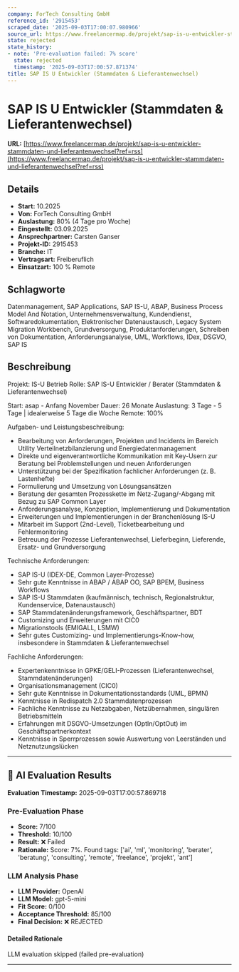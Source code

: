 ```yaml
---
company: ForTech Consulting GmbH
reference_id: '2915453'
scraped_date: '2025-09-03T17:00:07.980966'
source_url: https://www.freelancermap.de/projekt/sap-is-u-entwickler-stammdaten-und-lieferantenwechsel?ref=rss
state: rejected
state_history:
- note: 'Pre-evaluation failed: 7% score'
  state: rejected
  timestamp: '2025-09-03T17:00:57.871374'
title: SAP IS U Entwickler (Stammdaten & Lieferantenwechsel)
---
```



# SAP IS U Entwickler (Stammdaten & Lieferantenwechsel)
**URL:** [https://www.freelancermap.de/projekt/sap-is-u-entwickler-stammdaten-und-lieferantenwechsel?ref=rss](https://www.freelancermap.de/projekt/sap-is-u-entwickler-stammdaten-und-lieferantenwechsel?ref=rss)
## Details
- **Start:** 10.2025
- **Von:** ForTech Consulting GmbH
- **Auslastung:** 80% (4 Tage pro Woche)
- **Eingestellt:** 03.09.2025
- **Ansprechpartner:** Carsten Ganser
- **Projekt-ID:** 2915453
- **Branche:** IT
- **Vertragsart:** Freiberuflich
- **Einsatzart:** 100
                                                % Remote

## Schlagworte
Datenmanagement, SAP Applications, SAP IS-U, ABAP, Business Process Model And Notation, Unternehmensverwaltung, Kundendienst, Softwaredokumentation, Elektronischer Datenaustausch, Legacy System Migration Workbench, Grundversorgung, Produktanforderungen, Schreiben von Dokumentation, Anforderungsanalyse, UML, Workflows, IDex, DSGVO, SAP IS

## Beschreibung
Projekt: IS-U Betrieb
Rolle: SAP IS-U Entwickler / Berater (Stammdaten & Lieferantenwechsel)

Start: asap - Anfang November
Dauer: 26 Monate
Auslastung: 3 Tage - 5 Tage | idealerweise 5 Tage die Woche
Remote: 100%

Aufgaben- und Leistungsbeschreibung:

- Bearbeitung von Anforderungen, Projekten und Incidents im Bereich Utility Verteilnetzbilanzierung und Energiedatenmanagement
- Direkte und eigenverantwortliche Kommunikation mit Key-Usern zur Beratung bei Problemstellungen und neuen Anforderungen
- Unterstützung bei der Spezifikation fachlicher Anforderungen (z. B. Lastenhefte)
- Formulierung und Umsetzung von Lösungsansätzen
- Beratung der gesamten Prozesskette im Netz-Zugang/-Abgang mit Bezug zu SAP Common Layer
- Anforderungsanalyse, Konzeption, Implementierung und Dokumentation
- Erweiterungen und Implementierungen in der Branchenlösung IS-U
- Mitarbeit im Support (2nd-Level), Ticketbearbeitung und Fehlermonitoring
- Betreuung der Prozesse Lieferantenwechsel, Lieferbeginn, Lieferende, Ersatz- und Grundversorgung

Technische Anforderungen:

- SAP IS-U (IDEX-DE, Common Layer-Prozesse)
- Sehr gute Kenntnisse in ABAP / ABAP OO, SAP BPEM, Business Workflows
- SAP IS-U Stammdaten (kaufmännisch, technisch, Regionalstruktur, Kundenservice, Datenaustausch)
- SAP Stammdatenänderungsframework, Geschäftspartner, BDT
- Customizing und Erweiterungen mit CIC0
- Migrationstools (EMIGALL, LSMW)
- Sehr gutes Customizing- und Implementierungs-Know-how, insbesondere in Stammdaten & Lieferantenwechsel

Fachliche Anforderungen:

- Expertenkenntnisse in GPKE/GELI-Prozessen (Lieferantenwechsel, Stammdatenänderungen)
- Organisationsmanagement (CIC0)
- Sehr gute Kenntnisse in Dokumentationsstandards (UML, BPMN)
- Kenntnisse in Redispatch 2.0 Stammdatenprozessen
- Fachliche Kenntnisse zu Netzabgaben, Netzübernahmen, singulären Betriebsmitteln
- Erfahrungen mit DSGVO-Umsetzungen (OptIn/OptOut) im Geschäftspartnerkontext
- Kenntnisse in Sperrprozessen sowie Auswertung von Leerständen und Netznutzungslücken

---

## 🤖 AI Evaluation Results

**Evaluation Timestamp:** 2025-09-03T17:00:57.869718

### Pre-Evaluation Phase
- **Score:** 7/100
- **Threshold:** 10/100
- **Result:** ❌ Failed
- **Rationale:** Score: 7%. Found tags: ['ai', 'ml', 'monitoring', 'berater', 'beratung', 'consulting', 'remote', 'freelance', 'projekt', 'ant']

### LLM Analysis Phase
- **LLM Provider:** OpenAI
- **LLM Model:** gpt-5-mini
- **Fit Score:** 0/100
- **Acceptance Threshold:** 85/100
- **Final Decision:** ❌ REJECTED

#### Detailed Rationale
LLM evaluation skipped (failed pre-evaluation)

---
